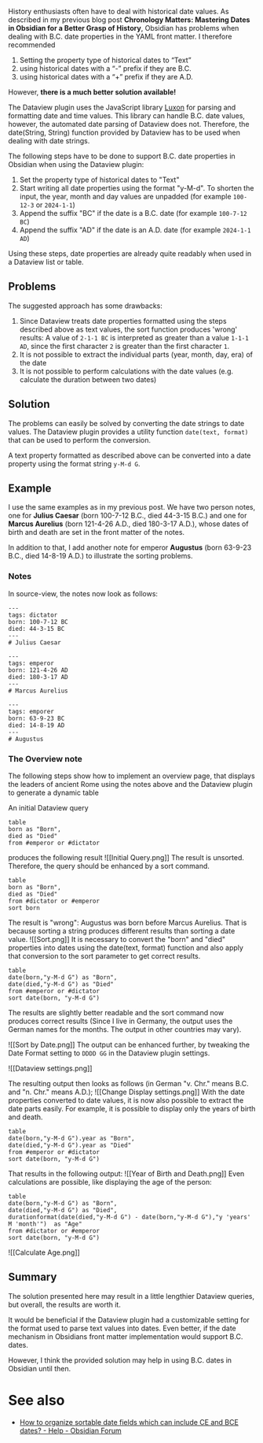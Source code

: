 History enthusiasts often have to deal with historical date values. As described in my previous blog post **Chronology Matters: Mastering Dates in Obsidian for a Better Grasp of History**, Obsidian has problems when dealing with B.C. date properties in the YAML front matter. I therefore recommended

1. Setting the property type of historical dates to “Text”
2. using historical dates with a “-” prefix if they are B.C.
3. using historical dates with a “+” prefix if they are A.D.

However, **there is a much better solution available!** 

The Dataview plugin uses the JavaScript library [Luxon](https://moment.github.io/luxon/#/) for parsing and formatting date and time values. This library can handle B.C. date values, however, the automated date parsing of Dataview does not. Therefore, the date(String, String) function provided by Dataview has to be used when dealing with date strings.

The following steps have to be done to support B.C. date properties in Obsidian when using the Dataview plugin:

1. Set the property type of historical dates to "Text"
2. Start writing all date properties using the format "y-M-d". To shorten the input, the year, month and day values are unpadded (for example `100-12-3` or `2024-1-1`)
3. Append the suffix "BC" if the date is a B.C. date (for example `100-7-12 BC`)
4. Append the suffix "AD" if the date is an A.D. date (for example `2024-1-1 AD`)

Using these steps, date properties are already quite readably when used in a Dataview list or table. 

## Problems

The suggested approach has some drawbacks:

1. Since Dataview treats date properties formatted using the steps described above as text values, the sort function produces 'wrong' results: A value of `2-1-1 BC` is interpreted as greater than a value `1-1-1 AD`, since the first character `2` is greater than the first character `1`.
2. It is not possible to extract the individual parts (year, month, day, era) of the date
3. It is not possible to perform calculations with the date values (e.g. calculate the duration between two dates)
## Solution

The problems can easily be solved by converting the date strings to date values. The Dataview plugin provides a utility function `date(text, format)` that can be used to perform the conversion.

A text property formatted as described above can be converted into a date property using the format string `y-M-d G`.
## Example

I use the same examples as in my previous post. We have two person notes, one for **Julius Caesar** (born 100-7-12 B.C., died 44-3-15 B.C.) and one for **Marcus Aurelius** (born 121-4-26 A.D., died 180-3-17 A.D.), whose dates of birth and death are set in the front matter of the notes.

In addition to that, I add another note for emperor **Augustus** (born 63-9-23 B.C., died 14-8-19 A.D.) to illustrate the sorting problems.

### Notes

In source-view, the notes now look as follows:

```
---  
tags: dictator  
born: 100-7-12 BC 
died: 44-3-15 BC 
---  
# Julius Caesar
```

```
---  
tags: emperor  
born: 121-4-26 AD 
died: 180-3-17 AD 
---  
# Marcus Aurelius
```

```
---
tags: emporer
born: 63-9-23 BC
died: 14-8-19 AD
---
# Augustus
```

### The Overview note

The following steps show how to implement an overview page, that displays the leaders of ancient Rome using the notes above and the Dataview plugin to generate a dynamic table 

An initial Dataview query 

```
table 
born as "Born", 
died as "Died" 
from #emperor or #dictator 
```

produces the following result
![[Initial Query.png]]
The result is unsorted. Therefore, the query should be enhanced by a sort command.

```
table 
born as "Born", 
died as "Died"
from #dictator or #emperor 
sort born
```

The result is "wrong": Augustus was born before Marcus Aurelius. That is because sorting a string produces different results than sorting a date value.
![[Sort.png]]
It is necessary to convert the "born" and "died" properties into dates using the date(text, format) function and also apply that conversion to the sort parameter to get correct results.

```
table 
date(born,"y-M-d G") as "Born", 
date(died,"y-M-d G") as "Died" 
from #emperor or #dictator 
sort date(born, "y-M-d G")
```

The results are slightly better readable and the sort command now produces correct results (Since I live in Germany, the output uses the German names for the months. The output in other countries may vary).

![[Sort by Date.png]]
The output can be enhanced further, by tweaking the Date Format setting to `DDDD GG` in the Dataview plugin settings. 

![[Dataview settings.png]]

The resulting output then looks as follows (in German "v. Chr." means B.C. and "n. Chr." means A.D.);
![[Change Display settings.png]]
With the date properties converted to date values, it is now also possible to extract the date parts easily. For example, it is possible to display only the years of birth and death. 

```
table 
date(born,"y-M-d G").year as "Born", 
date(died,"y-M-d G").year as "Died" 
from #emperor or #dictator 
sort date(born, "y-M-d G")
```

That results in the following output:
![[Year of Birth and Death.png]]
Even calculations are possible, like displaying the age of the person:
```
table 
date(born,"y-M-d G") as "Born", 
date(died,"y-M-d G") as "Died",
durationformat(date(died,"y-M-d G") - date(born,"y-M-d G"),"y 'years' M 'month'")  as "Age"
from #dictator or #emperor 
sort date(born, "y-M-d G")
```

![[Calculate Age.png]]
## Summary
The solution presented here may result in a little lengthier Dataview queries, but overall, the results are worth it.

It would be beneficial if the Dataview plugin had a customizable setting for the format used to parse text values into dates. Even better, if the date mechanism in Obsidians front matter implementation would support B.C. dates. 

However, I think the provided solution may help in using B.C. dates in Obsidian until then.
# See also
- [How to organize sortable date fields which can include CE and BCE dates? - Help - Obsidian Forum](https://forum.obsidian.md/t/how-to-organize-sortable-date-fields-which-can-include-ce-and-bce-dates/66494/8)